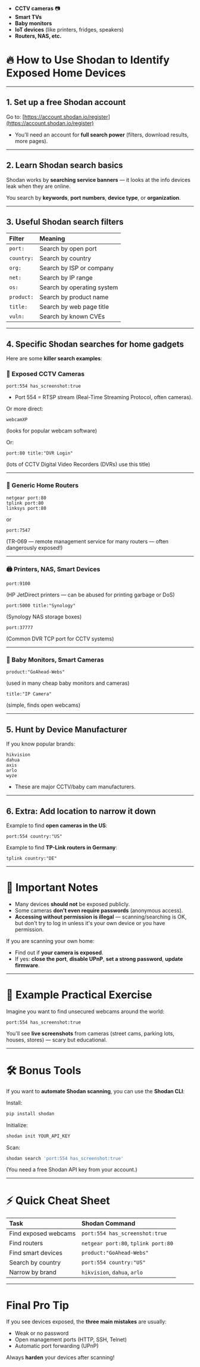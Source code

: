 - **CCTV cameras** 📷
- **Smart TVs**
- **Baby monitors**
- **IoT devices** (like printers, fridges, speakers)
- **Routers, NAS, etc.**


# 🔥 How to Use Shodan to Identify Exposed Home Devices

---

## 1. **Set up a free Shodan account**

Go to: [https://account.shodan.io/register](https://account.shodan.io/register)

- You’ll need an account for **full search power** (filters, download results, more pages).

---

## 2. **Learn Shodan search basics**

Shodan works by **searching service banners** — it looks at the info devices leak when they are online.

You search by **keywords**, **port numbers**, **device type**, or **organization**.

---

## 3. **Useful Shodan search filters**

| Filter | Meaning |
|:------|:--------|
| `port:` | Search by open port |
| `country:` | Search by country |
| `org:` | Search by ISP or company |
| `net:` | Search by IP range |
| `os:` | Search by operating system |
| `product:` | Search by product name |
| `title:` | Search by web page title |
| `vuln:` | Search by known CVEs |

---

## 4. **Specific Shodan searches for home gadgets**

Here are some **killer search examples**:

### 🎥 Exposed CCTV Cameras
```text
port:554 has_screenshot:true
```
- Port 554 = RTSP stream (Real-Time Streaming Protocol, often cameras).

Or more direct:
```text
webcamXP
```
(looks for popular webcam software)

Or:
```text
port:80 title:"DVR Login"
```
(lots of CCTV Digital Video Recorders (DVRs) use this title)

---

### 🛜 Generic Home Routers
```text
netgear port:80
tplink port:80
linksys port:80
```
or
```text
port:7547
```
(TR-069 — remote management service for many routers — often dangerously exposed!)

---

### 🖨️ Printers, NAS, Smart Devices
```text
port:9100
```
(HP JetDirect printers — can be abused for printing garbage or DoS)

```text
port:5000 title:"Synology"
```
(Synology NAS storage boxes)

```text
port:37777
```
(Common DVR TCP port for CCTV systems)

---

### 👶 Baby Monitors, Smart Cameras
```text
product:"GoAhead-Webs"
```
(used in many cheap baby monitors and cameras)

```text
title:"IP Camera"
```
(simple, finds open webcams)

---

## 5. **Hunt by Device Manufacturer**
If you know popular brands:
```text
hikvision
dahua
axis
arlo
wyze
```
- These are major CCTV/baby cam manufacturers.

---

## 6. **Extra: Add location to narrow it down**
Example to find **open cameras in the US**:
```text
port:554 country:"US"
```

Example to find **TP-Link routers in Germany**:
```text
tplink country:"DE"
```

---

# 🚨 Important Notes
- Many devices **should not** be exposed publicly.
- Some cameras **don't even require passwords** (anonymous access).
- **Accessing without permission is illegal** — scanning/searching is OK, but don't try to log in unless it's your own device or you have permission.

If you are scanning your own home:
- Find out if **your camera is exposed**.
- If yes: **close the port**, **disable UPnP**, **set a strong password**, **update firmware**.

---

# 🧠 Example Practical Exercise

Imagine you want to find unsecured webcams around the world:
```text
port:554 has_screenshot:true
```

You'll see **live screenshots** from cameras (street cams, parking lots, houses, stores) — scary but educational.

---

# 🛠️ Bonus Tools

If you want to **automate Shodan scanning**, you can use the **Shodan CLI**:

Install:
```bash
pip install shodan
```

Initialize:
```bash
shodan init YOUR_API_KEY
```

Scan:
```bash
shodan search 'port:554 has_screenshot:true'
```

(You need a free Shodan API key from your account.)

---

# ⚡ Quick Cheat Sheet

| Task                          | Shodan Command                         |
|:-------------------------------|:---------------------------------------|
| Find exposed webcams           | `port:554 has_screenshot:true`          |
| Find routers                   | `netgear port:80`, `tplink port:80`    |
| Find smart devices             | `product:"GoAhead-Webs"`               |
| Search by country              | `port:554 country:"US"`                 |
| Narrow by brand                | `hikvision`, `dahua`, `arlo`           |

---

# Final Pro Tip
If you see devices exposed, the **three main mistakes** are usually:
- Weak or no password
- Open management ports (HTTP, SSH, Telnet)
- Automatic port forwarding (UPnP)

Always **harden** your devices after scanning!
